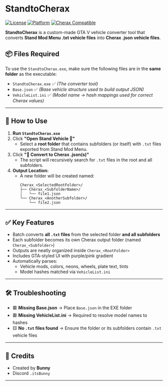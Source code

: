 # StandtoCherax

[![License](https://img.shields.io/badge/license-MIT-blue)](#)
[![Platform](https://img.shields.io/badge/platform-Windows-lightgrey)](#)
[![Cherax Compatible](https://img.shields.io/badge/cherax-supported-purple)](#)

**StandtoCherax** is a custom-made GTA V vehicle converter tool that converts **Stand Mod Menu .txt vehicle files** into **Cherax .json vehicle files**.

## 📦 Files Required

To use the `StandtoCherax.exe`, make sure the following files are in the **same folder** as the executable:

- `StandtoCherax.exe` ✅ *(The converter tool)*
- `Base.json` ✅ *(Base vehicle structure used to build output JSON)*
- `VehicleList.ini` ✅ *(Model name → hash mappings used for correct Cherax values)*

---

## 🚀 How to Use

1. **Run `StandtoCherax.exe`**
2. Click **"Open Stand Vehicle 📂"**
   - Select a **root folder** that contains subfolders (or itself) with `.txt` files exported from Stand Mod Menu.
3. Click **"🚀 Convert to Cherax .json(s)"**
   - The script will recursively search for `.txt` files in the root and all subfolders.
4. **Output Location:**
   - A new folder will be created named:  
     ```
     Cherax_<SelectedRootFolder>/
     ├── Cherax_<SubfolderName>/
     │   └── file1.json
     └── Cherax_<AnotherSubfolder>/
         └── file2.json
     ```

---

## ✅ Key Features

- Batch converts **all `.txt` files** from the selected folder **and all subfolders**
- Each subfolder becomes its own Cherax output folder (named `Cherax_<Subfolder>`)
- Outputs are neatly organized inside `Cherax_<RootFolder>`
- Includes GTA-styled UI with purple/pink gradient
- Automatically parses:
  - Vehicle mods, colors, neons, wheels, plate text, tints
  - Model hashes matched via `VehicleList.ini`

---

## 🛠 Troubleshooting

- 🟥 **Missing Base.json** → Place `Base.json` in the EXE folder
- 🟥 **Missing VehicleList.ini** → Required to resolve model names to hashes
- 🟨 **No `.txt` files found** → Ensure the folder or its subfolders contain `.txt` vehicle files

---

## 💬 Credits

- Created by **Bunny**  
- Discord `.itsBunny`

---

